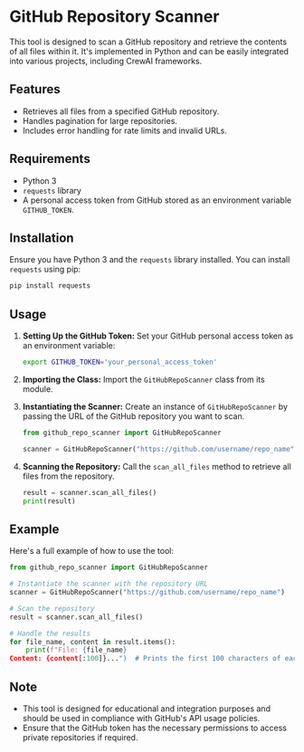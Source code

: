 
# GitHub Repository Scanner

This tool is designed to scan a GitHub repository and retrieve the contents of all files within it. It's implemented in Python and can be easily integrated into various projects, including CrewAI frameworks.

## Features

- Retrieves all files from a specified GitHub repository.
- Handles pagination for large repositories.
- Includes error handling for rate limits and invalid URLs.

## Requirements

- Python 3
- `requests` library
- A personal access token from GitHub stored as an environment variable `GITHUB_TOKEN`.

## Installation

Ensure you have Python 3 and the `requests` library installed. You can install `requests` using pip:

```bash
pip install requests
```

## Usage

1. **Setting Up the GitHub Token:**
   Set your GitHub personal access token as an environment variable:

   ```bash
   export GITHUB_TOKEN='your_personal_access_token'
   ```

2. **Importing the Class:**
   Import the `GitHubRepoScanner` class from its module.

3. **Instantiating the Scanner:**
   Create an instance of `GitHubRepoScanner` by passing the URL of the GitHub repository you want to scan.

   ```python
   from github_repo_scanner import GitHubRepoScanner

   scanner = GitHubRepoScanner("https://github.com/username/repo_name")
   ```

4. **Scanning the Repository:**
   Call the `scan_all_files` method to retrieve all files from the repository.

   ```python
   result = scanner.scan_all_files()
   print(result)
   ```

## Example

Here's a full example of how to use the tool:

```python
from github_repo_scanner import GitHubRepoScanner

# Instantiate the scanner with the repository URL
scanner = GitHubRepoScanner("https://github.com/username/repo_name")

# Scan the repository
result = scanner.scan_all_files()

# Handle the results
for file_name, content in result.items():
    print(f"File: {file_name}
Content: {content[:100]}...")  # Prints the first 100 characters of each file
```

## Note

- This tool is designed for educational and integration purposes and should be used in compliance with GitHub's API usage policies.
- Ensure that the GitHub token has the necessary permissions to access private repositories if required.

